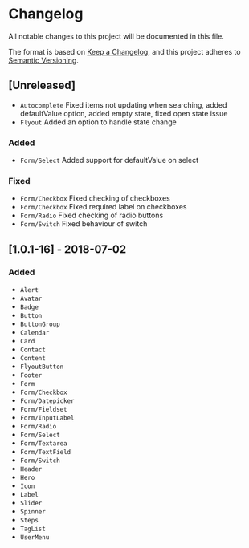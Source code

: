 # Changelog
All notable changes to this project will be documented in this file.

The format is based on [Keep a Changelog](http://keepachangelog.com/),
and this project adheres to [Semantic Versioning](https://semver.org/).

## [Unreleased]
- `Autocomplete` Fixed items not updating when searching, added defaultValue option, added empty state, fixed open state issue
- `Flyout` Added an option to handle state change

### Added
- `Form/Select` Added support for defaultValue on select

### Fixed
- `Form/Checkbox` Fixed checking of checkboxes
- `Form/Checkbox` Fixed required label on checkboxes
- `Form/Radio` Fixed checking of radio buttons
- `Form/Switch` Fixed behaviour of switch


## [1.0.1-16] - 2018-07-02
### Added
- `Alert`
- `Avatar`
- `Badge`
- `Button`
- `ButtonGroup`
- `Calendar`
- `Card`
- `Contact`
- `Content`
- `FlyoutButton`
- `Footer`
- `Form`
- `Form/Checkbox`
- `Form/Datepicker`
- `Form/Fieldset`
- `Form/InputLabel`
- `Form/Radio`
- `Form/Select`
- `Form/Textarea`
- `Form/TextField`
- `Form/Switch`
- `Header`
- `Hero`
- `Icon`
- `Label`
- `Slider`
- `Spinner`
- `Steps`
- `TagList`
- `UserMenu`
